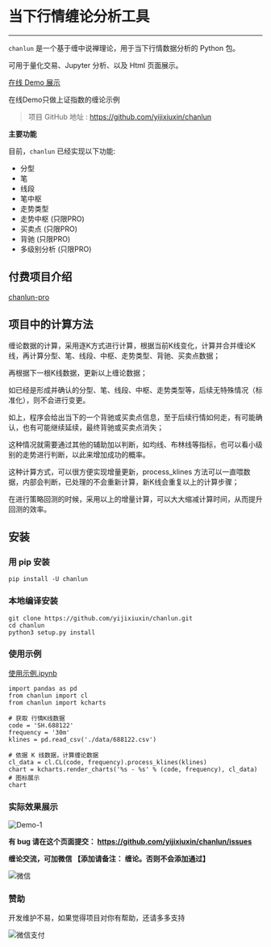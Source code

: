 # 当下行情缠论分析工具

---

`chanlun` 是一个基于缠中说禅理论，用于当下行情数据分析的 Python 包。

可用于量化交易、Jupyter 分析、以及 Html 页面展示。

[在线 Demo 展示](http://www.chanlun-trader.com/)

在线Demo只做上证指数的缠论示例

> 项目 GitHub 地址 : https://github.com/yijixiuxin/chanlun

**主要功能**

目前，`chanlun` 已经实现以下功能:

* 分型
* 笔
* 线段
* 笔中枢
* 走势类型
* 走势中枢 (只限PRO)
* 买卖点 (只限PRO)
* 背驰 (只限PRO)
* 多级别分析 (只限PRO)

## 付费项目介绍

[chanlun-pro](https://github.com/yijixiuxin/chanlun/blob/main/README_PRO.md)

## 项目中的计算方法

缠论数据的计算，采用逐K方式进行计算，根据当前K线变化，计算并合并缠论K线，再计算分型、笔、线段、中枢、走势类型、背驰、买卖点数据；

再根据下一根K线数据，更新以上缠论数据；

如已经是形成并确认的分型、笔、线段、中枢、走势类型等，后续无特殊情况（标准化），则不会进行变更。

如上，程序会给出当下的一个背驰或买卖点信息，至于后续行情如何走，有可能确认，也有可能继续延续，最终背驰或买卖点消失；

这种情况就需要通过其他的辅助加以判断，如均线、布林线等指标，也可以看小级别的走势进行判断，以此来增加成功的概率。

这种计算方式，可以很方便实现增量更新，process_klines 方法可以一直喂数据，内部会判断，已处理的不会重新计算，新K线会重复以上的计算步骤；

在进行策略回测的时候，采用以上的增量计算，可以大大缩减计算时间，从而提升回测的效率。

## 安装

### 用 pip 安装

    pip install -U chanlun

### 本地编译安装

    git clone https://github.com/yijixiuxin/chanlun.git
    cd chanlun
    python3 setup.py install

### 使用示例

[使用示例.ipynb](https://github.com/yijixiuxin/chanlun/tree/main/example/使用示例.ipynb)

    import pandas as pd
    from chanlun import cl
    from chanlun import kcharts

    # 获取 行情K线数据
    code = 'SH.688122'
    frequency = '30m'
    klines = pd.read_csv('./data/688122.csv')

    # 依据 K 线数据，计算缠论数据
    cl_data = cl.CL(code, frequency).process_klines(klines)
    chart = kcharts.render_charts('%s - %s' % (code, frequency), cl_data)
    # 图标展示
    chart

### 实际效果展示

![Demo-1](https://github.com/yijixiuxin/chanlun/raw/main/images/demo-1.png)

**有 bug 请在这个页面提交： https://github.com/yijixiuxin/chanlun/issues**

**缠论交流，可加微信 【添加请备注： 缠论。否则不会添加通过】**

![微信](https://github.com/yijixiuxin/chanlun/raw/main/images/wx.jpg)

### 赞助

开发维护不易，如果觉得项目对你有帮助，还请多多支持

![微信支付](https://github.com/yijixiuxin/chanlun/raw/main/images/wx_pay.jpg)
